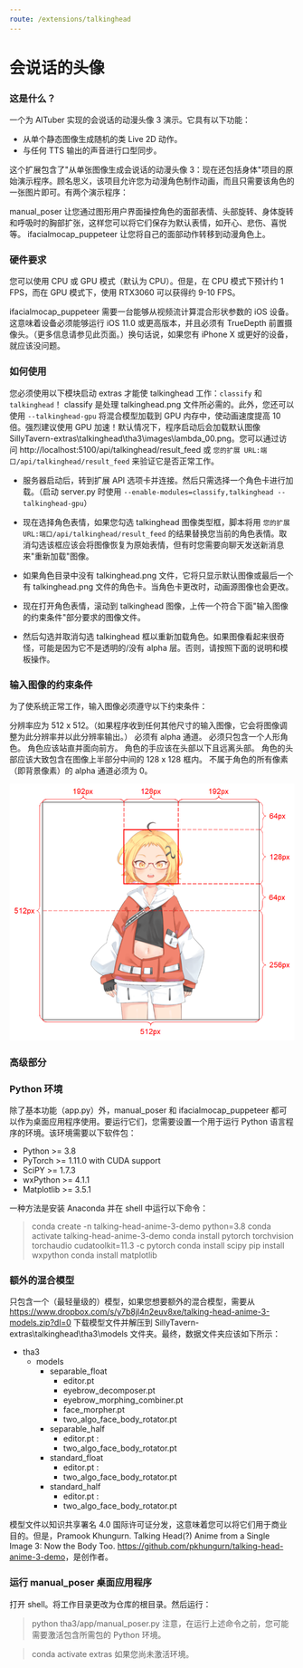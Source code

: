 ```yaml
---
route: /extensions/talkinghead
---
```


# 会说话的头像

### 这是什么？

一个为 AITuber 实现的会说话的动漫头像 3 演示。它具有以下功能：

- 从单个静态图像生成随机的类 Live 2D 动作。
- 与任何 TTS 输出的声音进行口型同步。

这个扩展包含了"从单张图像生成会说话的动漫头像 3：现在还包括身体"项目的原始演示程序。顾名思义，该项目允许您为动漫角色制作动画，而且只需要该角色的一张图片即可。有两个演示程序：

manual_poser 让您通过图形用户界面操控角色的面部表情、头部旋转、身体旋转和呼吸时的胸部扩张，这样您可以将它们保存为默认表情，如开心、悲伤、喜悦等。
ifacialmocap_puppeteer 让您将自己的面部动作转移到动漫角色上。

### 硬件要求

您可以使用 CPU 或 GPU 模式（默认为 CPU）。但是，在 CPU 模式下预计约 1 FPS，而在 GPU 模式下，使用 RTX3060 可以获得约 9-10 FPS。

ifacialmocap_puppeteer 需要一台能够从视频流计算混合形状参数的 iOS 设备。这意味着设备必须能够运行 iOS 11.0 或更高版本，并且必须有 TrueDepth 前置摄像头。（更多信息请参见此页面。）换句话说，如果您有 iPhone X 或更好的设备，就应该没问题。

### 如何使用

您必须使用以下模块启动 extras 才能使 talkinghead 工作：`classify` 和 `talkinghead`！
classify 是处理 talkinghead.png 文件所必需的。此外，您还可以使用 `--talkinghead-gpu` 将混合模型加载到 GPU 内存中，使动画速度提高 10 倍。强烈建议使用 GPU 加速！默认情况下，程序启动后会加载默认图像 SillyTavern-extras\talkinghead\tha3\images\lambda_00.png。您可以通过访问 http://localhost:5100/api/talkinghead/result_feed 或 `您的扩展 URL:端口/api/talkinghead/result_feed` 来验证它是否正常工作。

- 服务器启动后，转到扩展 API 选项卡并连接。然后只需选择一个角色卡进行加载。（启动 server.py 时使用 `--enable-modules=classify,talkinghead --talkinghead-gpu`）

- 现在选择角色表情，如果您勾选 talkinghead 图像类型框，脚本将用 `您的扩展 URL:端口/api/talkinghead/result_feed` 的结果替换您当前的角色表情。取消勾选该框应该会将图像恢复为原始表情，但有时您需要向聊天发送新消息来"重新加载"图像。

- 如果角色目录中没有 talkinghead.png 文件，它将只显示默认图像或最后一个有 talkinghead.png 文件的角色卡。当角色卡更改时，动画源图像也会更改。

- 现在打开角色表情，滚动到 talkinghead 图像，上传一个符合下面"输入图像的约束条件"部分要求的图像文件。

- 然后勾选并取消勾选 talkinghead 框以重新加载角色。如果图像看起来很奇怪，可能是因为它不是透明的/没有 alpha 层。否则，请按照下面的说明和模板操作。

### 输入图像的约束条件
为了使系统正常工作，输入图像必须遵守以下约束条件：

分辨率应为 512 x 512。（如果程序收到任何其他尺寸的输入图像，它会将图像调整为此分辨率并以此分辨率输出。）
必须有 alpha 通道。
必须只包含一个人形角色。
角色应该站直并面向前方。
角色的手应该在头部以下且远离头部。
角色的头部应该大致包含在图像上半部分中间的 128 x 128 框内。
不属于角色的所有像素（即背景像素）的 alpha 通道必须为 0。

![输入约束](/static/input_spec.png)

### 高级部分

### Python 环境

除了基本功能（app.py）外，manual_poser 和 ifacialmocap_puppeteer 都可以作为桌面应用程序使用。要运行它们，您需要设置一个用于运行 Python 语言程序的环境。该环境需要以下软件包：

* Python >= 3.8
* PyTorch >= 1.11.0 with CUDA support
* SciPY >= 1.7.3
* wxPython >= 4.1.1
* Matplotlib >= 3.5.1

一种方法是安装 Anaconda 并在 shell 中运行以下命令：

> conda create -n talking-head-anime-3-demo python=3.8
> conda activate talking-head-anime-3-demo
> conda install pytorch torchvision torchaudio cudatoolkit=11.3 -c pytorch
> conda install scipy
> pip install wxpython
> conda install matplotlib

### 额外的混合模型

只包含一个（最轻量级的）模型，如果您想要额外的混合模型，需要从 https://www.dropbox.com/s/y7b8jl4n2euv8xe/talking-head-anime-3-models.zip?dl=0 下载模型文件并解压到 SillyTavern-extras\talkinghead\tha3\models 文件夹。最终，数据文件夹应该如下所示：

+ tha3
  + models
    + separable_float
      - editor.pt
      - eyebrow_decomposer.pt
      - eyebrow_morphing_combiner.pt
      - face_morpher.pt
      - two_algo_face_body_rotator.pt
    + separable_half
      - editor.pt
          :
      - two_algo_face_body_rotator.pt
    + standard_float
      - editor.pt
          :
      - two_algo_face_body_rotator.pt
    + standard_half
      - editor.pt
          :
      - two_algo_face_body_rotator.pt

模型文件以知识共享署名 4.0 国际许可证分发，这意味着您可以将它们用于商业目的。但是，Pramook Khungurn. Talking Head(?) Anime from a Single Image 3: Now the Body Too. <https://github.com/pkhungurn/talking-head-anime-3-demo>，是创作者。

### 运行 manual_poser 桌面应用程序
打开 shell。将工作目录更改为仓库的根目录。然后运行：

> python tha3/app/manual_poser.py
注意，在运行上述命令之前，您可能需要激活包含所需包的 Python 环境。

> conda activate extras
如果您尚未激活环境。
